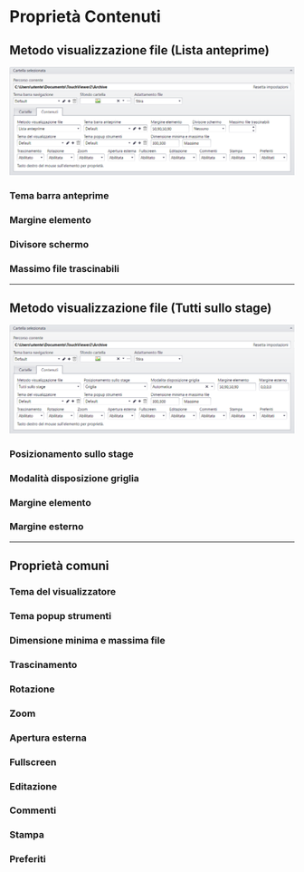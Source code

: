 # Proprietà Contenuti

## Metodo visualizzazione file (Lista anteprime)
![](/img/content_properties_1.png)

### Tema barra anteprime

### Margine elemento

### Divisore schermo

### Massimo file trascinabili

---
## Metodo visualizzazione file (Tutti sullo stage)
![](/img/content_properties_2.png)

### Posizionamento sullo stage

### Modalità disposizione griglia

### Margine elemento

### Margine esterno

---
## Proprietà comuni

### Tema del visualizzatore

### Tema popup strumenti

### Dimensione minima e massima file

### Trascinamento

### Rotazione

### Zoom

### Apertura esterna

### Fullscreen

### Editazione

### Commenti

### Stampa

### Preferiti
